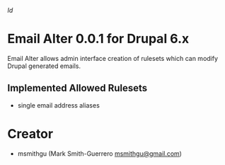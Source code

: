 $Id$

Email Alter 0.0.1 for Drupal 6.x
================================

Email Alter allows admin interface creation of rulesets which can modify
Drupal generated emails.

Implemented Allowed Rulesets
----------------------------
- single email address aliases

Creator
=======

- msmithgu (Mark Smith-Guerrero <msmithgu@gmail.com>)
